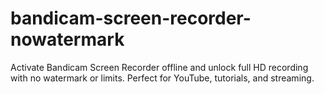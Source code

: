 # bandicam-screen-recorder-nowatermark
Activate Bandicam Screen Recorder offline and unlock full HD recording with no watermark or limits. Perfect for YouTube, tutorials, and streaming.
